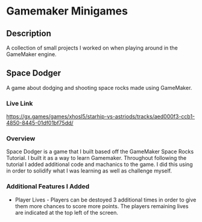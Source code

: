 # Gamemaker Minigames
## Description
A collection of small projects I worked on when playing around in the GameMaker engine.

## Space Dodger
A game about dodging and shooting space rocks made using GameMaker.

### Live Link
https://gx.games/games/xhosl5/starhip-vs-astriods/tracks/aed000f3-ccb1-4850-8445-01df01bf75dd/

### Overview
Space Dodger is a game that I built based off the GameMaker Space Rocks Tutorial. I built it as a way to learn Gamemaker. Throughout following the tutorial I added additional code and machanics to the game. I did this using in order to solidify what I was learning as well as challenge myself. 

### Additional Features I Added
- Player Lives - Players can be destoyed 3 additional times in order to give them more chances to score more points. The players remaining lives are indicated at the top left of the screen.
